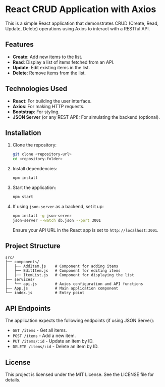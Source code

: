 
# React CRUD Application with Axios

This is a simple React application that demonstrates CRUD (Create, Read, Update, Delete) operations using Axios to interact with a RESTful API.

## Features

- **Create**: Add new items to the list.
- **Read**: Display a list of items fetched from an API.
- **Update**: Edit existing items in the list.
- **Delete**: Remove items from the list.

## Technologies Used

- **React**: For building the user interface.
- **Axios**: For making HTTP requests.
- **Bootstrap**: For styling.
- **JSON Server** (or any REST API): For simulating the backend (optional).

## Installation

1. Clone the repository:

   ```bash
   git clone <repository-url>
   cd <repository-folder>
   ```

2. Install dependencies:

   ```bash
   npm install
   ```

3. Start the application:

   ```bash
   npm start
   ```

4. If using `json-server` as a backend, set it up:

   ```bash
   npm install -g json-server
   json-server --watch db.json --port 3001
   ```

   Ensure your API URL in the React app is set to `http://localhost:3001`.

## Project Structure

```
src/
├── components/
│   ├── AddItem.js    # Component for adding items
│   ├── EditItem.js   # Component for editing items
│   ├── ItemList.js   # Component for displaying the list
├── services/
│   └── api.js        # Axios configuration and API functions
├── App.js            # Main application component
└── index.js          # Entry point
```

## API Endpoints

The application expects the following endpoints (if using JSON Server):

- `GET /items` - Get all items.
- `POST /items` - Add a new item.
- `PUT /items/:id` - Update an item by ID.
- `DELETE /items/:id` - Delete an item by ID.

## License

This project is licensed under the MIT License. See the LICENSE file for details.
